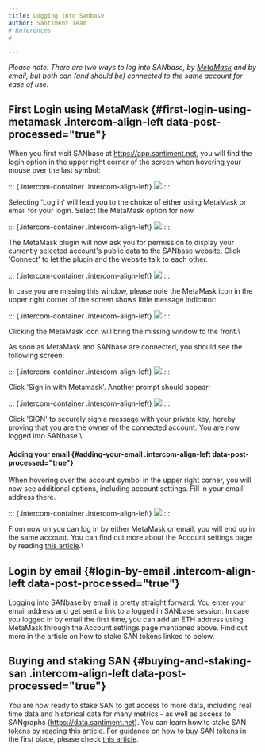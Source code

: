 ```yaml
---
title: Logging into Sanbase
author: Santiment Team
# References
#

---
```


*Please note: There are two ways to log into SANbase, by*
[*MetaMask*](https://metamask.io/) *and by email, but both can (and
should be) connected to the same account for ease of use.*

First Login using MetaMask {#first-login-using-metamask .intercom-align-left data-post-processed="true"}
--------------------------

When you first visit SANbase at <https://app.santiment.net>, you will
find the login option in the upper right corner of the screen when
hovering your mouse over the last symbol:

::: {.intercom-container .intercom-align-left}
![](13_login.png)
:::

Selecting \'Log in\' will lead you to the choice of either using
MetaMask or email for your login. Select the MetaMask option for now.

::: {.intercom-container .intercom-align-left}
![](25_login_choice.png)
:::

The MetaMask plugin will now ask you for permission to display your
currently selected account\'s public data to the SANbase website. Click
\'Connect\' to let the plugin and the website talk to each other.

::: {.intercom-container .intercom-align-left}
![](26_metamask_seperate.png)
:::

In case you are missing this window, please note the MetaMask icon in
the upper right corner of the screen shows little message indicator:

::: {.intercom-container .intercom-align-left}
![](14_mm.png)
:::

Clicking the MetaMask icon will bring the missing window to the front.\

As soon as MetaMask and SANbase are connected, you should see the
following screen:

::: {.intercom-container .intercom-align-left}
![](28_metamask_connected.png)
:::

Click \'Sign in with Metamask\'. Another prompt should appear:

::: {.intercom-container .intercom-align-left}
![](29_metamask_signin.png)
:::

Click \'SIGN\' to securely sign a message with your private key, hereby
proving that you are the owner of the connected account. You are now
logged into SANbase.\

#### Adding your email {#adding-your-email .intercom-align-left data-post-processed="true"}

When hovering over the account symbol in the upper right corner, you
will now see additional options, including account settings. Fill in
your email address there.

::: {.intercom-container .intercom-align-left}
![](09_account_menu.png)
:::

From now on you can log in by either MetaMask or email, you will end up
in the same account. You can find out more about the Account settings
page by reading [this
article](/intercom-articles/getting-started/sanbase/account-settings).\

Login by email {#login-by-email .intercom-align-left data-post-processed="true"}
--------------

Logging into SANbase by email is pretty straight forward. You enter your
email address and get sent a link to a logged in SANbase session. In
case you logged in by email the first time, you can add an ETH address
using MetaMask through the Account settings page mentioned above. Find
out more in the article on how to stake SAN tokens linked to below.

Buying and staking SAN {#buying-and-staking-san .intercom-align-left data-post-processed="true"}
----------------------

You are now ready to stake SAN to get access to more data, including
real time data and historical data for many metrics - as well as access
to SANgraphs (<https://data.santiment.net>). You can learn how to stake
SAN tokens by reading [this
article](/intercom-articles/getting-started/san-tokens-and-metamask/how-to-stake-san).
For guidance on how to buy SAN tokens in the first place, please check
[this
article](/intercom-articles/getting-started/san-tokens-and-metamask/how-to-buy-san).
